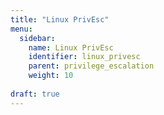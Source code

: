 ```yaml
---
title: "Linux PrivEsc"
menu:
  sidebar:
    name: Linux PrivEsc
    identifier: linux_privesc
    parent: privilege_escalation
    weight: 10
    
draft: true
---
```


